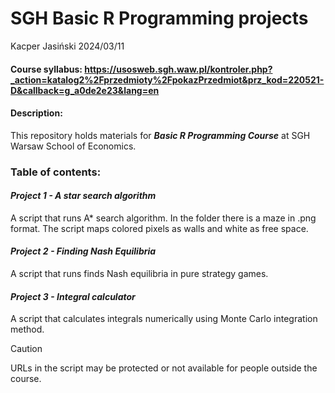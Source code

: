 # SGH Basic R Programming projects
Kacper Jasiński 2024/03/11

#### Course syllabus:  https://usosweb.sgh.waw.pl/kontroler.php?_action=katalog2%2Fprzedmioty%2FpokazPrzedmiot&prz_kod=220521-D&callback=g_a0de2e23&lang=en
#### Description:
This repository holds materials for ***Basic R Programming Course*** at SGH Warsaw School of Economics.

### Table of contents:
#### ***Project 1 - A star search algorithm***
A script that runs A* search algorithm. In the folder there is a maze in .png format. The script maps colored pixels as walls and white as free space. 

#### ***Project 2 - Finding Nash Equilibria***
A script that runs finds Nash equilibria in pure strategy games. 

#### ***Project 3 - Integral calculator***
A script that calculates integrals numerically using Monte Carlo integration method.

> [!CAUTION]
> URLs in the script may be protected or not available for people outside the course.

